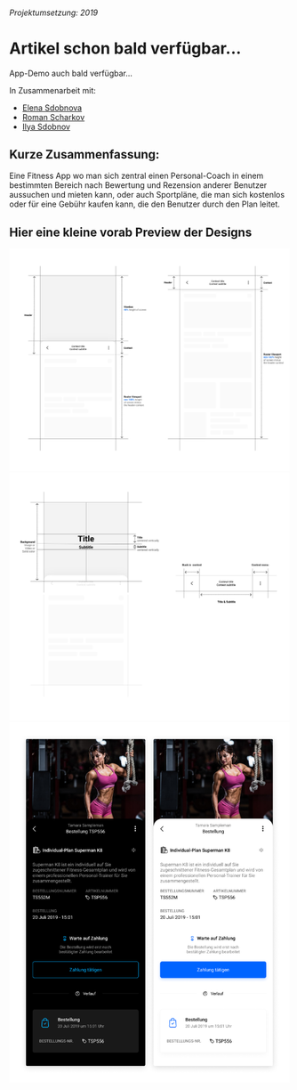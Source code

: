 ###### *Projektumsetzung: 2019*

# Artikel schon bald verfügbar...
App-Demo auch bald verfügbar...

In Zusammenarbeit mit:
- [Elena Sdobnova](https://t.me/elenanike)
- [Roman Scharkov](https://github.com/romshark)
- [Ilya Sdobnov](https://www.linkedin.com/in/ilya-sdobnov-18a669137/)

## Kurze Zusammenfassung:
Eine Fitness App wo man sich zentral einen Personal-Coach in einem bestimmten Bereich nach Bewertung und Rezension anderer Benutzer aussuchen und mieten kann, oder auch Sportpläne, die man sich kostenlos oder für eine Gebühr kaufen kann, die den Benutzer durch den Plan leitet.

## Hier eine kleine vorab Preview der Designs
![FitCat App design concept #1](projects/fitcat_app/media/fitcat_app_design_concept.svg)
![FitCat App design concept #2](projects/fitcat_app/media/fitcat_app_design_concept_2.svg)
![FitCat App design concept #2](projects/fitcat_app/media/fitcat_app_design_concept_3.png)